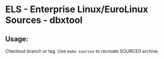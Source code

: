 # ELS - Enterprise Linux/EuroLinux Sources - dbxtool
 
## Usage:
  Checkout branch or tag. Use `make sources` to recreate  SOURCE0 archive.
